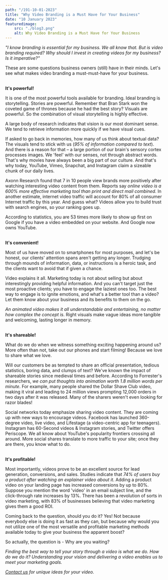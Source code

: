 ```yaml
---
path: "/191-10-01-2023"
title: "Why Video Branding is a Must Have for Your Business"
date: "10 January 2023"
featuredimage: 
    src: "./blog3.png"
    alt: Why Video Branding is a Must Have for Your Business
---
```


<em>"I know branding is essential for my business. We all know that. But is video branding required? Why should I invest in creating videos for my business? Is it imperative?"</em>

These are some questions business owners (still) have in their minds. Let's see what makes video branding a must-must-have for your business.

<br/>
<b>It's powerful!</b>

It is one of the most powerful tools available for branding. Ideal branding is storytelling. Stories are powerful. Remember that Bran Stark won the coveted game of thrones because he had the best story? Visuals are powerful. So the combination of visual storytelling is highly effective. 

A large body of research indicates that vision is our most dominant sense. We tend to retrieve information more quickly if we have visual cues. 

If asked to go back in memories, how many of us think about textual data? The visuals tend to stick with us (<em>95% of information compared to text</em>). And there is a reason for that – a large portion of our brain's sensory cortex processes images. We 'feel' with our senses, not through abstract words. That's why movies have always been a big part of our culture. And that's why today, YouTube, Vimeo, Snapchat, and Instagram claim a sizeable chunk of our daily lives. 

Axonn Research found that 7 in 10 people view brands more positively after watching interesting video content from them. Reports say <em>online video is a 600% more effective marketing tool than print and direct mail combined</em>. In another estimate, internet video traffic will account for 80% of all consumer Internet traffic by this year. And guess what? Videos allow you to build trust with search engines, so your ranking goes up. 

According to statistics, you are 53 times more likely to show up first on Google if you have a video embedded on your website. And Google now owns YouTube. 

<br/>
<b>It's convenient!</b>

Most of us have moved on to smartphones for most purposes, and let's be honest, our clients' attention spans aren't getting any longer. Trudging through mounds of information, data, or instructions is a heroic task, and the clients want to avoid that if given a chance. 

Video explains it all. Marketing today is not about selling but about interestingly providing helpful information. And you can't target just the most proactive clients; you have to engage the laziest ones too. The best way to engage is to ignite emotions, and what's a better tool than a video? Let them know about your business and its benefits to them on the go. 

<em>An animated video makes it all understandable and entertaining, no matter how complex the concept is</em>. Right visuals make vague ideas more tangible and welcoming, lasting longer in memory.


<br/>
<b>It's shareable!</b>

What do we do when we witness something exciting happening around us? More often than not, take out our phones and start filming! Because we love to share what we love. 

Will our customers be as tempted to share an official presentation, tedious statistics, boring data, and clumps of text? We've known the impact of shareable stories since medieval times and before. According to Forrester's researchers, <em>we can put thoughts into animation worth 1.8 million words per minute</em>. For example, many people shared the Dollar Shave Club video, making it viral and leading to 24 million views prompting 12,000 orders in two days after it was released. Many of the sharers weren't even looking for razor blades! 

Social networks today emphasize sharing video content. They are coming up with new ways to encourage videos. Facebook has launched 360-degree video, live video, and Lifestage (a video-centric app for teenagers). Instagram has 60-Second videos & Instagram stories, and Twitter offers Periscope. We all know about YouTube's popularity frontiers crossing all around. More social shares translate to more traffic to your site; once they are there, you know what to do.


<br/>
<b>It's profitable!</b>

Most importantly, videos prove to be an excellent source for lead generation, conversions, and sales. Studies indicate that <em>74% of users buy a product after watching an explainer video about it</em>. Adding a product video on your landing page has increased conversions by up to 80%. Suppose you mention the word 'video' in an email subject line, and the click-through rate increases by 13%. There has been a revolution of sorts in video marketing, with 83% of businesses believing that video marketing gives them a good ROI.

Coming back to the question, should you do it? Yes! Not because everybody else is doing it as fast as they can, but because why would you not utilize one of the most versatile and profitable marketing methods available today to give your business the apparent boost? 

So actually, the question is - Why are you waiting?

<i>Finding the best way to tell your story through a video is what we do. How do we do it? Understanding your vision and delivering a video enables us to meet your marketing goals. 

<a href="../#footer"><em>Contact us</em></a> for unique ideas for your video.</i>

